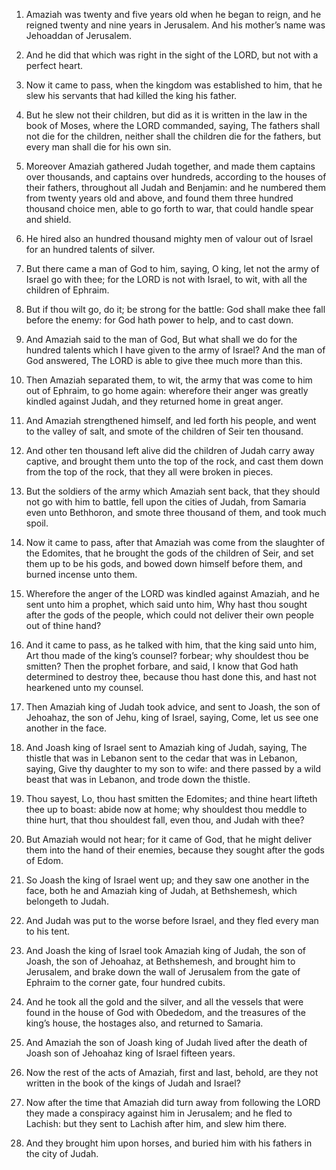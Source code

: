 1. Amaziah was twenty and five years old when he began to reign, and
he reigned twenty and nine years in Jerusalem. And his mother’s name
was Jehoaddan of Jerusalem.

2. And he did that which was right in the sight of the LORD, but not
with a perfect heart.

3. Now it came to pass, when the kingdom was established to him,
that he slew his servants that had killed the king his father.

4. But he slew not their children, but did as it is written in the
law in the book of Moses, where the LORD commanded, saying, The
fathers shall not die for the children, neither shall the children die
for the fathers, but every man shall die for his own sin.

5. Moreover Amaziah gathered Judah together, and made them captains
over thousands, and captains over hundreds, according to the houses of
their fathers, throughout all Judah and Benjamin: and he numbered them
from twenty years old and above, and found them three hundred thousand
choice men, able to go forth to war, that could handle spear and
shield.

6. He hired also an hundred thousand mighty men of valour out of
Israel for an hundred talents of silver.

7. But there came a man of God to him, saying, O king, let not the
army of Israel go with thee; for the LORD is not with Israel, to wit,
with all the children of Ephraim.

8. But if thou wilt go, do it; be strong for the battle: God shall
make thee fall before the enemy: for God hath power to help, and to
cast down.

9. And Amaziah said to the man of God, But what shall we do for the
hundred talents which I have given to the army of Israel? And the man
of God answered, The LORD is able to give thee much more than this.

10. Then Amaziah separated them, to wit, the army that was come to
him out of Ephraim, to go home again: wherefore their anger was
greatly kindled against Judah, and they returned home in great anger.

11. And Amaziah strengthened himself, and led forth his people, and
went to the valley of salt, and smote of the children of Seir ten
thousand.

12. And other ten thousand left alive did the children of Judah
carry away captive, and brought them unto the top of the rock, and
cast them down from the top of the rock, that they all were broken in
pieces.

13. But the soldiers of the army which Amaziah sent back, that they
should not go with him to battle, fell upon the cities of Judah, from
Samaria even unto Bethhoron, and smote three thousand of them, and
took much spoil.

14. Now it came to pass, after that Amaziah was come from the
slaughter of the Edomites, that he brought the gods of the children of
Seir, and set them up to be his gods, and bowed down himself before
them, and burned incense unto them.

15. Wherefore the anger of the LORD was kindled against Amaziah, and
he sent unto him a prophet, which said unto him, Why hast thou sought
after the gods of the people, which could not deliver their own people
out of thine hand?

16. And it came to pass, as he talked with him,
that the king said unto him, Art thou made of the king’s counsel?
forbear; why shouldest thou be smitten? Then the prophet forbare, and
said, I know that God hath determined to destroy thee, because thou
hast done this, and hast not hearkened unto my counsel.

17. Then Amaziah king of Judah took advice, and sent to Joash, the
son of Jehoahaz, the son of Jehu, king of Israel, saying, Come, let us
see one another in the face.

18. And Joash king of Israel sent to Amaziah king of Judah, saying,
The thistle that was in Lebanon sent to the cedar that was in Lebanon,
saying, Give thy daughter to my son to wife: and there passed by a
wild beast that was in Lebanon, and trode down the thistle.

19. Thou sayest, Lo, thou hast smitten the Edomites; and thine heart
lifteth thee up to boast: abide now at home; why shouldest thou meddle
to thine hurt, that thou shouldest fall, even thou, and Judah with
thee?

20. But Amaziah would not hear; for it came of God, that he
might deliver them into the hand of their enemies, because they sought
after the gods of Edom.

21. So Joash the king of Israel went up; and they saw one another in
the face, both he and Amaziah king of Judah, at Bethshemesh, which
belongeth to Judah.

22. And Judah was put to the worse before Israel, and they fled
every man to his tent.

23. And Joash the king of Israel took Amaziah king of Judah, the son
of Joash, the son of Jehoahaz, at Bethshemesh, and brought him to
Jerusalem, and brake down the wall of Jerusalem from the gate of
Ephraim to the corner gate, four hundred cubits.

24. And he took all the gold and the silver, and all the vessels
that were found in the house of God with Obededom, and the treasures
of the king’s house, the hostages also, and returned to Samaria.

25. And Amaziah the son of Joash king of Judah lived after the death
of Joash son of Jehoahaz king of Israel fifteen years.

26. Now the rest of the acts of Amaziah, first and last, behold, are
they not written in the book of the kings of Judah and Israel?

27. Now after the time that Amaziah did turn away from following the LORD
they made a conspiracy against him in Jerusalem; and he fled to
Lachish: but they sent to Lachish after him, and slew him there.

28. And they brought him upon horses, and buried him with his
fathers in the city of Judah.